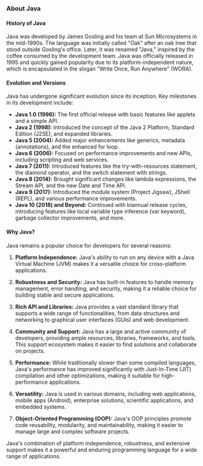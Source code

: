 
### About Java
#### History of Java
Java was developed by James Gosling and his team at Sun Microsystems in the mid-1990s. The language was initially called "Oak" after an oak tree that stood outside Gosling's office. Later, it was renamed "Java," inspired by the coffee consumed by the development team. Java was officially released in 1995 and quickly gained popularity due to its platform-independent nature, which is encapsulated in the slogan "Write Once, Run Anywhere" (WORA).

#### Evolution and Versions
Java has undergone significant evolution since its inception. Key milestones in its development include:

- **Java 1.0 (1996):** The first official release with basic features like applets and a simple API.
- **Java 2 (1998):** Introduced the concept of the Java 2 Platform, Standard Edition (J2SE), and expanded libraries.
- **Java 5 (2004):** Added major enhancements like generics, metadata (annotations), and the enhanced for loop.
- **Java 6 (2006):** Focused on performance improvements and new APIs, including scripting and web services.
- **Java 7 (2011):** Introduced features like the try-with-resources statement, the diamond operator, and the switch statement with strings.
- **Java 8 (2014):** Brought significant changes like lambda expressions, the Stream API, and the new Date and Time API.
- **Java 9 (2017):** Introduced the module system (Project Jigsaw), JShell (REPL), and various performance improvements.
- **Java 10 (2018) and Beyond:** Continued with biannual release cycles, introducing features like local variable type inference (var keyword), garbage collector improvements, and more.

#### Why Java?
Java remains a popular choice for developers for several reasons:

1. **Platform Independence:** Java's ability to run on any device with a Java Virtual Machine (JVM) makes it a versatile choice for cross-platform applications.

2. **Robustness and Security:** Java has built-in features to handle memory management, error handling, and security, making it a reliable choice for building stable and secure applications.

3. **Rich API and Libraries:** Java provides a vast standard library that supports a wide range of functionalities, from data structures and networking to graphical user interfaces (GUIs) and web development.

4. **Community and Support:** Java has a large and active community of developers, providing ample resources, libraries, frameworks, and tools. This support ecosystem makes it easier to find solutions and collaborate on projects.

5. **Performance:** While traditionally slower than some compiled languages, Java's performance has improved significantly with Just-In-Time (JIT) compilation and other optimizations, making it suitable for high-performance applications.

6. **Versatility:** Java is used in various domains, including web applications, mobile apps (Android), enterprise solutions, scientific applications, and embedded systems.

7. **Object-Oriented Programming (OOP):** Java's OOP principles promote code reusability, modularity, and maintainability, making it easier to manage large and complex software projects.

Java's combination of platform independence, robustness, and extensive support makes it a powerful and enduring programming language for a wide range of applications.